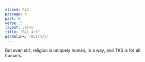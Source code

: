 ```yaml
---
strand: RLI
passage: 4
part: 0
verse: 5
layout: verse
title: "RLI 4:5"
permalink: /RLI/4/5/
---
```

But even still, religion is uniquely human, in a way, and TKS is for all humans.
